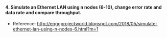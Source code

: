 #### 4. Simulate an Ethernet LAN using n nodes (6-10), change error rate and data rate and compare throughput.

- Reference: http://enggprojectworld.blogspot.com/2018/05/simulate-ethernet-lan-using-n-nodes-6.html?m=1